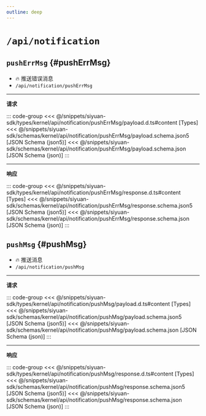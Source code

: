 ```yaml
---
outline: deep
---
```


# `/api/notification`

## `pushErrMsg` {#pushErrMsg}

- 🔥 推送错误消息
- `/api/notification/pushErrMsg`

---

**请求**

::: code-group
<<< @/snippets/siyuan-sdk/types/kernel/api/notification/pushErrMsg/payload.d.ts#content [Types]
<<< @/snippets/siyuan-sdk/schemas/kernel/api/notification/pushErrMsg/payload.schema.json5 [JSON Schema (json5)]
<<< @/snippets/siyuan-sdk/schemas/kernel/api/notification/pushErrMsg/payload.schema.json [JSON Schema (json)]
:::

---

**响应**

::: code-group
<<< @/snippets/siyuan-sdk/types/kernel/api/notification/pushErrMsg/response.d.ts#content [Types]
<<< @/snippets/siyuan-sdk/schemas/kernel/api/notification/pushErrMsg/response.schema.json5 [JSON Schema (json5)]
<<< @/snippets/siyuan-sdk/schemas/kernel/api/notification/pushErrMsg/response.schema.json [JSON Schema (json)]
:::

## `pushMsg` {#pushMsg}

- 🔥 推送消息
- `/api/notification/pushMsg`

---

**请求**

::: code-group
<<< @/snippets/siyuan-sdk/types/kernel/api/notification/pushMsg/payload.d.ts#content [Types]
<<< @/snippets/siyuan-sdk/schemas/kernel/api/notification/pushMsg/payload.schema.json5 [JSON Schema (json5)]
<<< @/snippets/siyuan-sdk/schemas/kernel/api/notification/pushMsg/payload.schema.json [JSON Schema (json)]
:::

---

**响应**

::: code-group
<<< @/snippets/siyuan-sdk/types/kernel/api/notification/pushMsg/response.d.ts#content [Types]
<<< @/snippets/siyuan-sdk/schemas/kernel/api/notification/pushMsg/response.schema.json5 [JSON Schema (json5)]
<<< @/snippets/siyuan-sdk/schemas/kernel/api/notification/pushMsg/response.schema.json [JSON Schema (json)]
:::
